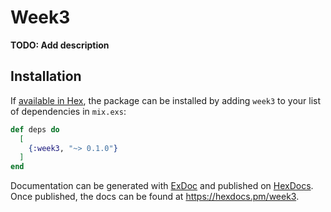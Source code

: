 # Week3

**TODO: Add description**

## Installation

If [available in Hex](https://hex.pm/docs/publish), the package can be installed
by adding `week3` to your list of dependencies in `mix.exs`:

```elixir
def deps do
  [
    {:week3, "~> 0.1.0"}
  ]
end
```

Documentation can be generated with [ExDoc](https://github.com/elixir-lang/ex_doc)
and published on [HexDocs](https://hexdocs.pm). Once published, the docs can
be found at <https://hexdocs.pm/week3>.

